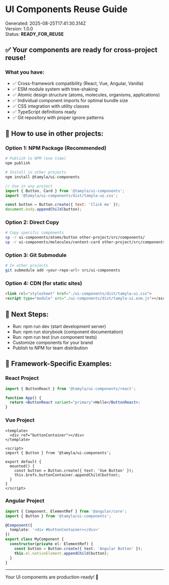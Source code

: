 # UI Components Reuse Guide

Generated: 2025-08-25T17:41:30.314Z  
Version: 1.0.0  
Status: **READY_FOR_REUSE**

## ✅ Your components are ready for cross-project reuse!

### What you have:
- ✅ Cross-framework compatibility (React, Vue, Angular, Vanilla)
- ✅ ESM module system with tree-shaking
- ✅ Atomic design structure (atoms, molecules, organisms, applications)
- ✅ Individual component imports for optimal bundle size
- ✅ CSS integration with utility classes
- ✅ TypeScript definitions ready
- ✅ Git repository with proper ignore patterns

## 🚀 How to use in other projects:

### Option 1: NPM Package (Recommended)
```bash
# Publish to NPM (one time)
npm publish

# Install in other projects
npm install @tamyla/ui-components
```

```javascript
// Use in any project
import { Button, Card } from '@tamyla/ui-components';
import '@tamyla/ui-components/dist/tamyla-ui.css';

const button = Button.create({ text: 'Click me' });
document.body.appendChild(button);
```

### Option 2: Direct Copy
```bash
# Copy specific components
cp -r ui-components/atoms/button other-project/src/components/
cp -r ui-components/molecules/content-card other-project/src/components/
```

### Option 3: Git Submodule
```bash
# In other projects
git submodule add <your-repo-url> src/ui-components
```

### Option 4: CDN (for static sites)
```html
<link rel="stylesheet" href="./ui-components/dist/tamyla-ui.css">
<script type="module" src="./ui-components/dist/tamyla-ui.esm.js"></script>
```

## 🎯 Next Steps:
- Run: npm run dev (start development server)
- Run: npm run storybook (component documentation)
- Run: npm run test (run component tests)
- Customize components for your brand
- Publish to NPM for team distribution

## 🔧 Framework-Specific Examples:

### React Project
```jsx
import { ButtonReact } from '@tamyla/ui-components/react';

function App() {
  return <ButtonReact variant="primary">Hello</ButtonReact>;
}
```

### Vue Project
```vue
<template>
  <div ref="buttonContainer"></div>
</template>

<script>
import { Button } from '@tamyla/ui-components';

export default {
  mounted() {
    const button = Button.create({ text: 'Vue Button' });
    this.$refs.buttonContainer.appendChild(button);
  }
}
</script>
```

### Angular Project
```typescript
import { Component, ElementRef } from '@angular/core';
import { Button } from '@tamyla/ui-components';

@Component({
  template: '<div #buttonContainer></div>'
})
export class MyComponent {
  constructor(private el: ElementRef) {
    const button = Button.create({ text: 'Angular Button' });
    this.el.nativeElement.appendChild(button);
  }
}
```

---
Your UI components are production-ready! 🎉
